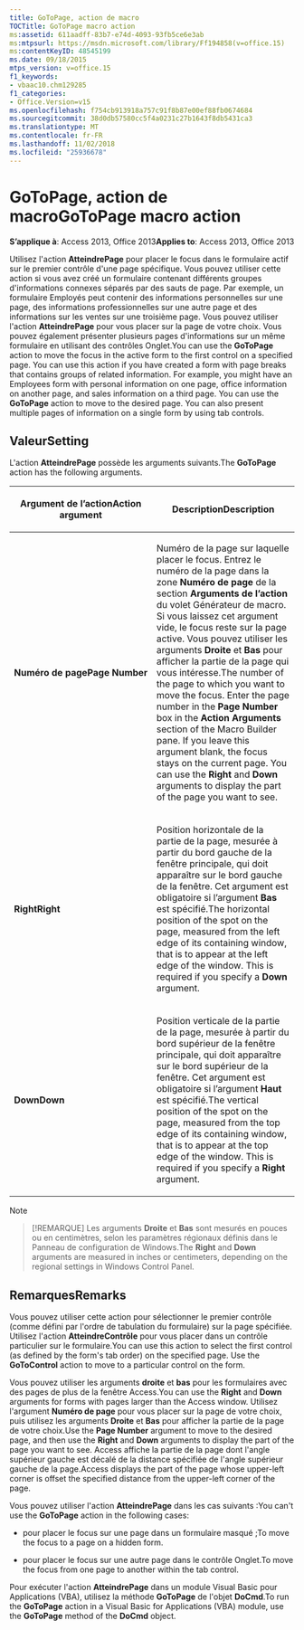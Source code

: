 ```yaml
---
title: GoToPage, action de macro
TOCTitle: GoToPage macro action
ms:assetid: 611aadff-83b7-e74d-4093-93fb5ce6e3ab
ms:mtpsurl: https://msdn.microsoft.com/library/Ff194858(v=office.15)
ms:contentKeyID: 48545199
ms.date: 09/18/2015
mtps_version: v=office.15
f1_keywords:
- vbaac10.chm129285
f1_categories:
- Office.Version=v15
ms.openlocfilehash: f754cb913918a757c91f8b87e00ef88fb0674684
ms.sourcegitcommit: 38d0db57580cc5f4a0231c27b1643f8db5431ca3
ms.translationtype: MT
ms.contentlocale: fr-FR
ms.lasthandoff: 11/02/2018
ms.locfileid: "25936678"
---
```

# <a name="gotopage-macro-action"></a><span data-ttu-id="6eeef-102">GoToPage, action de macro</span><span class="sxs-lookup"><span data-stu-id="6eeef-102">GoToPage macro action</span></span>


<span data-ttu-id="6eeef-103">**S’applique à**: Access 2013, Office 2013</span><span class="sxs-lookup"><span data-stu-id="6eeef-103">**Applies to**: Access 2013, Office 2013</span></span>

<span data-ttu-id="6eeef-p101">Utilisez l'action **AtteindrePage** pour placer le focus dans le formulaire actif sur le premier contrôle d'une page spécifique. Vous pouvez utiliser cette action si vous avez créé un formulaire contenant différents groupes d'informations connexes séparés par des sauts de page. Par exemple, un formulaire Employés peut contenir des informations personnelles sur une page, des informations professionnelles sur une autre page et des informations sur les ventes sur une troisième page. Vous pouvez utiliser l'action **AtteindrePage** pour vous placer sur la page de votre choix. Vous pouvez également présenter plusieurs pages d'informations sur un même formulaire en utilisant des contrôles Onglet.</span><span class="sxs-lookup"><span data-stu-id="6eeef-p101">You can use the **GoToPage** action to move the focus in the active form to the first control on a specified page. You can use this action if you have created a form with page breaks that contains groups of related information. For example, you might have an Employees form with personal information on one page, office information on another page, and sales information on a third page. You can use the **GoToPage** action to move to the desired page. You can also present multiple pages of information on a single form by using tab controls.</span></span>

## <a name="setting"></a><span data-ttu-id="6eeef-109">Valeur</span><span class="sxs-lookup"><span data-stu-id="6eeef-109">Setting</span></span>

<span data-ttu-id="6eeef-110">L'action **AtteindrePage** possède les arguments suivants.</span><span class="sxs-lookup"><span data-stu-id="6eeef-110">The **GoToPage** action has the following arguments.</span></span>

<table>
<colgroup>
<col style="width: 50%" />
<col style="width: 50%" />
</colgroup>
<thead>
<tr class="header">
<th><p><span data-ttu-id="6eeef-111">Argument de l’action</span><span class="sxs-lookup"><span data-stu-id="6eeef-111">Action argument</span></span></p></th>
<th><p><span data-ttu-id="6eeef-112">Description</span><span class="sxs-lookup"><span data-stu-id="6eeef-112">Description</span></span></p></th>
</tr>
</thead>
<tbody>
<tr class="odd">
<td><p><span data-ttu-id="6eeef-113"><strong>Numéro de page</strong></span><span class="sxs-lookup"><span data-stu-id="6eeef-113"><strong>Page Number</strong></span></span></p></td>
<td><p><span data-ttu-id="6eeef-p102">Numéro de la page sur laquelle placer le focus. Entrez le numéro de la page dans la zone <strong>Numéro de page</strong> de la section <strong>Arguments de l’action</strong> du volet Générateur de macro. Si vous laissez cet argument vide, le focus reste sur la page active. Vous pouvez utiliser les arguments <strong>Droite</strong> et <strong>Bas</strong> pour afficher la partie de la page qui vous intéresse.</span><span class="sxs-lookup"><span data-stu-id="6eeef-p102">The number of the page to which you want to move the focus. Enter the page number in the <strong>Page Number</strong> box in the <strong>Action Arguments</strong> section of the Macro Builder pane. If you leave this argument blank, the focus stays on the current page. You can use the <strong>Right</strong> and <strong>Down</strong> arguments to display the part of the page you want to see.</span></span></p></td>
</tr>
<tr class="even">
<td><p><span data-ttu-id="6eeef-118"><strong>Right</strong></span><span class="sxs-lookup"><span data-stu-id="6eeef-118"><strong>Right</strong></span></span></p></td>
<td><p><span data-ttu-id="6eeef-p103">Position horizontale de la partie de la page, mesurée à partir du bord gauche de la fenêtre principale, qui doit apparaître sur le bord gauche de la fenêtre. Cet argument est obligatoire si l’argument <strong>Bas</strong> est spécifié.</span><span class="sxs-lookup"><span data-stu-id="6eeef-p103">The horizontal position of the spot on the page, measured from the left edge of its containing window, that is to appear at the left edge of the window. This is required if you specify a <strong>Down</strong> argument.</span></span></p></td>
</tr>
<tr class="odd">
<td><p><span data-ttu-id="6eeef-121"><strong>Down</strong></span><span class="sxs-lookup"><span data-stu-id="6eeef-121"><strong>Down</strong></span></span></p></td>
<td><p><span data-ttu-id="6eeef-p104">Position verticale de la partie de la page, mesurée à partir du bord supérieur de la fenêtre principale, qui doit apparaître sur le bord supérieur de la fenêtre. Cet argument est obligatoire si l’argument <strong>Haut</strong> est spécifié.</span><span class="sxs-lookup"><span data-stu-id="6eeef-p104">The vertical position of the spot on the page, measured from the top edge of its containing window, that is to appear at the top edge of the window. This is required if you specify a <strong>Right</strong> argument.</span></span></p></td>
</tr>
</tbody>
</table>

> [!NOTE]
> ><span data-ttu-id="6eeef-124">[!REMARQUE] Les arguments **Droite** et **Bas** sont mesurés en pouces ou en centimètres, selon les paramètres régionaux définis dans le Panneau de configuration de Windows.</span><span class="sxs-lookup"><span data-stu-id="6eeef-124">The **Right** and **Down** arguments are measured in inches or centimeters, depending on the regional settings in Windows Control Panel.</span></span>

## <a name="remarks"></a><span data-ttu-id="6eeef-125">Remarques</span><span class="sxs-lookup"><span data-stu-id="6eeef-125">Remarks</span></span>

<span data-ttu-id="6eeef-p105">Vous pouvez utiliser cette action pour sélectionner le premier contrôle (comme défini par l'ordre de tabulation du formulaire) sur la page spécifiée. Utilisez l'action **AtteindreContrôle** pour vous placer dans un contrôle particulier sur le formulaire.</span><span class="sxs-lookup"><span data-stu-id="6eeef-p105">You can use this action to select the first control (as defined by the form's tab order) on the specified page. Use the **GoToControl** action to move to a particular control on the form.</span></span>

<span data-ttu-id="6eeef-128">Vous pouvez utiliser les arguments **droite** et **bas** pour les formulaires avec des pages de plus de la fenêtre Access.</span><span class="sxs-lookup"><span data-stu-id="6eeef-128">You can use the **Right** and **Down** arguments for forms with pages larger than the Access window.</span></span> <span data-ttu-id="6eeef-129">Utilisez l'argument **Numéro de page** pour vous placer sur la page de votre choix, puis utilisez les arguments **Droite** et **Bas** pour afficher la partie de la page de votre choix.</span><span class="sxs-lookup"><span data-stu-id="6eeef-129">Use the **Page Number** argument to move to the desired page, and then use the **Right** and **Down** arguments to display the part of the page you want to see.</span></span> <span data-ttu-id="6eeef-130">Access affiche la partie de la page dont l'angle supérieur gauche est décalé de la distance spécifiée de l'angle supérieur gauche de la page.</span><span class="sxs-lookup"><span data-stu-id="6eeef-130">Access displays the part of the page whose upper-left corner is offset the specified distance from the upper-left corner of the page.</span></span>

<span data-ttu-id="6eeef-131">Vous pouvez utiliser l'action **AtteindrePage** dans les cas suivants :</span><span class="sxs-lookup"><span data-stu-id="6eeef-131">You can't use the **GoToPage** action in the following cases:</span></span>

  - <span data-ttu-id="6eeef-132">pour placer le focus sur une page dans un formulaire masqué ;</span><span class="sxs-lookup"><span data-stu-id="6eeef-132">To move the focus to a page on a hidden form.</span></span>

  - <span data-ttu-id="6eeef-133">pour placer le focus sur une autre page dans le contrôle Onglet.</span><span class="sxs-lookup"><span data-stu-id="6eeef-133">To move the focus from one page to another within the tab control.</span></span>

<span data-ttu-id="6eeef-134">Pour exécuter l'action **AtteindrePage** dans un module Visual Basic pour Applications (VBA), utilisez la méthode **GoToPage** de l'objet **DoCmd**.</span><span class="sxs-lookup"><span data-stu-id="6eeef-134">To run the **GoToPage** action in a Visual Basic for Applications (VBA) module, use the **GoToPage** method of the **DoCmd** object.</span></span>

